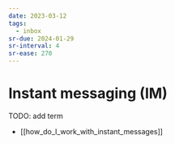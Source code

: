 ```yaml
---
date: 2023-03-12
tags:
  - inbox
sr-due: 2024-01-29
sr-interval: 4
sr-ease: 270
---
```

# Instant messaging (IM)

TODO: add term

- [[how_do_I_work_with_instant_messages]]
